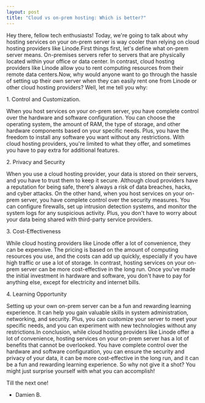 ```yaml
---
layout: post
title: "Cloud vs on-prem hosting: Which is better?"
---
```

<!-- wp:paragraph -->
<p>Hey there, fellow tech enthusiasts! Today, we're going to talk about why hosting services on your on-prem server is way cooler than relying on cloud hosting providers like Linode.First things first, let's define what on-prem server means. On-premises servers refer to servers that are physically located within your office or data center. In contrast, cloud hosting providers like Linode allow you to rent computing resources from their remote data centers.Now, why would anyone want to go through the hassle of setting up their own server when they can easily rent one from Linode or other cloud hosting providers? Well, let me tell you why:</p>
<!-- /wp:paragraph -->

<!-- wp:paragraph -->
<p>1. Control and Customization.</p>
<!-- /wp:paragraph -->

<!-- wp:paragraph -->
<p>When you host services on your on-prem server, you have complete control over the hardware and software configuration. You can choose the operating system, the amount of RAM, the type of storage, and other hardware components based on your specific needs. Plus, you have the freedom to install any software you want without any restrictions. With cloud hosting providers, you're limited to what they offer, and sometimes you have to pay extra for additional features.</p>
<!-- /wp:paragraph -->

<!-- wp:paragraph -->
<p>2. Privacy and Security</p>
<!-- /wp:paragraph -->

<!-- wp:paragraph -->
<p>When you use a cloud hosting provider, your data is stored on their servers, and you have to trust them to keep it secure. Although cloud providers have a reputation for being safe, there's always a risk of data breaches, hacks, and cyber attacks. On the other hand, when you host services on your on-prem server, you have complete control over the security measures. You can configure firewalls, set up intrusion detection systems, and monitor the system logs for any suspicious activity. Plus, you don't have to worry about your data being shared with third-party service providers.</p>
<!-- /wp:paragraph -->

<!-- wp:paragraph -->
<p>3. Cost-Effectiveness</p>
<!-- /wp:paragraph -->

<!-- wp:paragraph -->
<p>While cloud hosting providers like Linode offer a lot of convenience, they can be expensive. The pricing is based on the amount of computing resources you use, and the costs can add up quickly, especially if you have high traffic or use a lot of storage. In contrast, hosting services on your on-prem server can be more cost-effective in the long run. Once you've made the initial investment in hardware and software, you don't have to pay for anything else, except for electricity and internet bills.</p>
<!-- /wp:paragraph -->

<!-- wp:paragraph -->
<p>4. Learning Opportunity</p>
<!-- /wp:paragraph -->

<!-- wp:paragraph -->
<p>Setting up your own on-prem server can be a fun and rewarding learning experience. It can help you gain valuable skills in system administration, networking, and security. Plus, you can customize your server to meet your specific needs, and you can experiment with new technologies without any restrictions.In conclusion, while cloud hosting providers like Linode offer a lot of convenience, hosting services on your on-prem server has a lot of benefits that cannot be overlooked. You have complete control over the hardware and software configuration, you can ensure the security and privacy of your data, it can be more cost-effective in the long run, and it can be a fun and rewarding learning experience. So why not give it a shot? You might just surprise yourself with what you can accomplish!</p>
<!-- /wp:paragraph -->

<!-- wp:paragraph -->
<p>Till the next one!</p>
<!-- /wp:paragraph -->

<!-- wp:list -->
<ul><!-- wp:list-item -->
<li>Damien B.</li>
<!-- /wp:list-item --></ul>
<!-- /wp:list -->

<!-- wp:paragraph -->
<p></p>
<!-- /wp:paragraph -->
